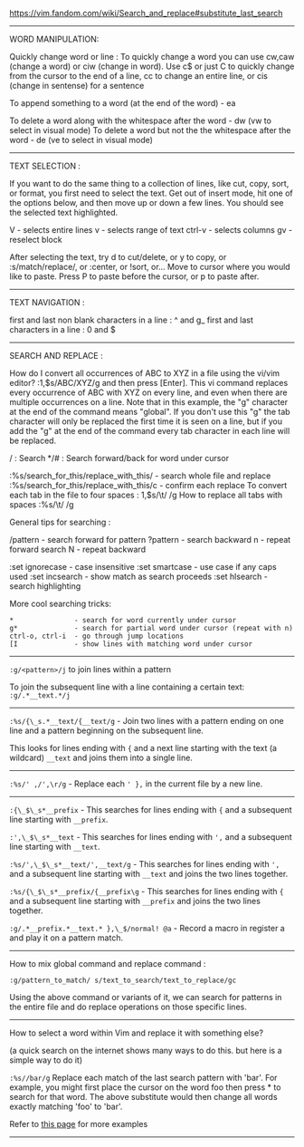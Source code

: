 https://vim.fandom.com/wiki/Search_and_replace#substitute_last_search

------------------------------------------------------------
WORD MANIPULATION:

Quickly change word or line : To quickly change a word you can use cw,caw (change a word) or ciw (change in word). Use c$ or just C to quickly change from the cursor to the end of a line, cc to change an entire line, or cis (change in sentense) for a sentence

To append something to a word (at the end of the word) - ea

To delete a word along with the whitespace after the word - dw (vw to select in visual mode)
To delete a word but not the the whitespace after the word - de (ve to select in visual mode)

------------------------------------------------------------
TEXT SELECTION :

If you want to do the same thing to a collection of lines, like cut, copy, sort, or format, you first need to select the text. Get out of insert mode, hit one of the options below, and then move up or down a few lines. You should see the selected text highlighted.

V       - selects entire lines 
v       - selects range of text
ctrl-v  - selects columns
gv      - reselect block

After selecting the text, try d to cut/delete, or y to copy, or :s/match/replace/, or :center, or !sort, or...
Move to cursor where you would like to paste.
Press P to paste before the cursor, or p to paste after.

------------------------------------------------------------
TEXT NAVIGATION :

first and last non blank characters in a line : ^ and g_
first and last characters in a line : 0 and $

-----------------------------------------
SEARCH AND REPLACE :

How do I convert all occurrences of ABC to XYZ in a file using the vi/vim editor?  :1,$s/ABC/XYZ/g   and then press [Enter]. This vi command replaces every occurrence of ABC with XYZ on every line, and even when there are multiple occurrences on a line.  Note that in this example, the "g" character at the end of the command means "global". If you don't use this "g" the tab character will only be replaced the first time it is seen on a line, but if you add the "g" at the end of the command every tab character in each line will be replaced.

/ : Search
*/# : Search forward/back for word under cursor

:%s/search_for_this/replace_with_this/    - search whole file and replace
:%s/search_for_this/replace_with_this/c   - confirm each replace
To convert each tab in the file to four spaces : 1,$s/\t/    /g
How to replace all tabs with spaces :%s/\t/    /g

General tips for searching : 

/pattern       - search forward for pattern
?pattern       - search backward
n              - repeat forward search
N              - repeat backward

:set ignorecase - case insensitive
:set smartcase  - use case if any caps used 
:set incsearch  - show match as search proceeds
:set hlsearch   - search highlighting

More cool searching tricks:
```
*               - search for word currently under cursor
g*              - search for partial word under cursor (repeat with n)
ctrl-o, ctrl-i  - go through jump locations
[I              - show lines with matching word under cursor
```

-----------------------------------------------------------
`:g/<pattern>/j` to join lines within a pattern

To join the subsequent line with a line containing a certain text: `:g/.*__text.*/j`

-----------------------------------------------------------
`:%s/{\_s.*__text/{__text/g` - Join two lines with a pattern ending on one line and a pattern beginning on the subsequent line.

This looks for lines ending with `{` and a next line starting with the text (a wildcard) `__text` and joins them into a single line.

-----------------------------------------------------------
`:%s/' ,/',\r/g` - Replace each `' },` in the current file by a new line. 

-----------------------------------------------------------
`:{\_$\_s*__prefix` - This searches for lines ending with `{` and a subsequent line starting with `__prefix`. 

`:',\_$\_s*__text` - This searches for lines ending with `',` and a subsequent line starting with `__text`.

`:%s/',\_$\_s*__text/',__text/g` - This searches for lines ending with `',` and a subsequent line starting with `__text` and joins the two lines together.

`:%s/{\_$\_s*__prefix/{__prefix\g` - This searches for lines ending with `{` and a subsequent line starting with `__prefix` and joins the two lines together.

`:g/.*__prefix.*__text.* },\_$/normal! @a` - Record a macro in register a and play it on a pattern match.

-----------------------------------------------------------
How to mix global command and replace command : 

`:g/pattern_to_match/ s/text_to_search/text_to_replace/gc`

Using the above command or variants of it, we can search for patterns in the entire file and do replace operations on those specific lines.

-------------------------------------------------------------
How to select a word within Vim and replace it with something else?

(a quick search on the internet shows many ways to do this. but here is a simple way to do it)

`:%s//bar/g`
    Replace each match of the last search pattern with 'bar'. 
    For example, you might first place the cursor on the word foo then press * to search for that word. 
    The above substitute would then change all words exactly matching 'foo' to 'bar'.
    
Refer to [this page](https://vim.fandom.com/wiki/Search_and_replace#substitute_last_search) for more examples

-------------------------------------------------------------
